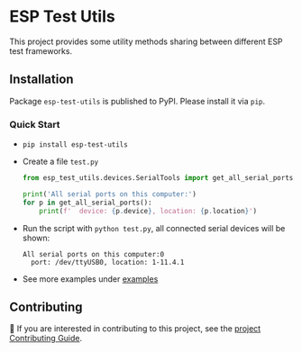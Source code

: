 # ESP Test Utils

This project provides some utility methods sharing between different ESP test frameworks.

## Installation

Package `esp-test-utils` is published to PyPI. Please install it via `pip`.

### Quick Start

- `pip install esp-test-utils`
- Create a file `test.py`

  ```python
  from esp_test_utils.devices.SerialTools import get_all_serial_ports

  print('All serial ports on this computer:')
  for p in get_all_serial_ports():
      print(f'  device: {p.device}, location: {p.location}')
  ```
- Run the script with `python test.py`, all connected serial devices will be shown:

  ```text
  All serial ports on this computer:0
    port: /dev/ttyUSB0, location: 1-11.4.1
  ```
- See more examples under [examples](https://github.com/espressif/pytest-embedded/tree/main/examples)

## Contributing

📘 If you are interested in contributing to this project, see the [project Contributing Guide](CONTRIBUTING.md).
